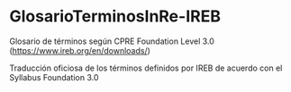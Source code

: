 # GlosarioTerminosInRe-IREB
Glosario de términos según CPRE Foundation Level 3.0 (https://www.ireb.org/en/downloads/)

Traducción oficiosa de los términos definidos por IREB de acuerdo con el Syllabus Foundation 3.0 
